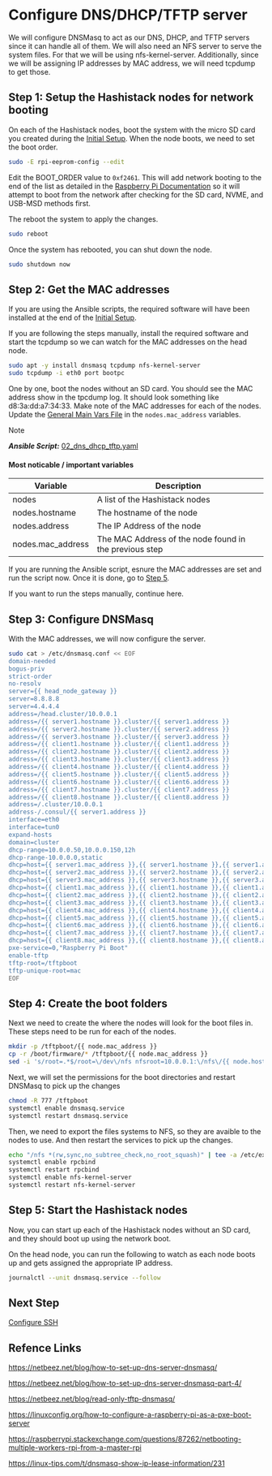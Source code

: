 # Configure DNS/DHCP/TFTP server

We will configure DNSMasq to act as our DNS, DHCP, and TFTP servers since
it can handle all of them. We will also need an NFS server to serve the
system files. For that we will be using nfs-kernel-server. Additionally,
since we will be assigning IP addresses by MAC address, we will need
tcpdump to get those.

## Step 1: Setup the Hashistack nodes for network booting

On each of the Hashistack nodes, boot the system with the micro SD card
you created during the [Initial Setup](01_initial_setup.md#step-3-create-sd-card).
When the node boots, we need to set the boot order.

```bash
sudo -E rpi-eeprom-config --edit
```

Edit the BOOT_ORDER value to `0xf2461`. This will add network booting to
the end of the list as detailed in the
[Raspberry Pi Documentation](https://www.raspberrypi.com/documentation/computers/raspberry-pi.html#raspberry-pi-bootloader-configuration)
so it will attempt to boot from the network after checking for the SD card,
NVME, and USB-MSD methods first.

The reboot the system to apply the changes.

```bash
sudo reboot
```

Once the system has rebooted, you can shut down the node.

```bash
sudo shutdown now
```

## Step 2: Get the MAC addresses

If you are using the Ansible scripts, the required software will have
been installed at the end of the [Initial Setup](01_initial_setup.md#step-41-setup-static-ip-address-for-head-node).

If you are following the steps manually, install the required software
and start the tcpdump so we can watch for the MAC addresses on the head
node.

```bash
sudo apt -y install dnsmasq tcpdump nfs-kernel-server
sudo tcpdump -i eth0 port bootpc
```

One by one, boot the nodes without an SD card. You should see the MAC
address show in the tpcdump log. It should look something like
d8:3a:dd:a7:34:33. Make note of the MAC addresses for each of the nodes.
Update the [General Main Vars File](../../vars/general/main.yaml) in the
`nodes.mac_address` variables.

> [!NOTE]  
> **_Ansible Script:_** [02_dns_dhcp_tftp.yaml](../02_dns_dhcp_tftp.yaml)

#### Most noticable / important variables

| Variable          | Description                                            |
| ----------------- | ------------------------------------------------------ |
| nodes             | A list of the Hashistack nodes                         |
| nodes.hostname    | The hostname of the node                               |
| nodes.address     | The IP Address of the node                             |
| nodes.mac_address | The MAC Address of the node found in the previous step |

If you are running the Ansible script, esnure the MAC addresses are set
and run the script now. Once it is done, go to [Step 5](#step-5-start-the-hashistack-nodes).

If you want to run the steps manually, continue here.

## Step 3: Configure DNSMasq

With the MAC addresses, we will now configure the server.

```bash
sudo cat > /etc/dnsmasq.conf << EOF
domain-needed
bogus-priv
strict-order
no-resolv
server={{ head_node_gateway }}
server=8.8.8.8
server=4.4.4.4
address=/head.cluster/10.0.0.1
address=/{{ server1.hostname }}.cluster/{{ server1.address }}
address=/{{ server2.hostname }}.cluster/{{ server2.address }}
address=/{{ server3.hostname }}.cluster/{{ server3.address }}
address=/{{ client1.hostname }}.cluster/{{ client1.address }}
address=/{{ client2.hostname }}.cluster/{{ client2.address }}
address=/{{ client3.hostname }}.cluster/{{ client3.address }}
address=/{{ client4.hostname }}.cluster/{{ client4.address }}
address=/{{ client5.hostname }}.cluster/{{ client5.address }}
address=/{{ client6.hostname }}.cluster/{{ client6.address }}
address=/{{ client7.hostname }}.cluster/{{ client7.address }}
address=/{{ client8.hostname }}.cluster/{{ client8.address }}
address=/.cluster/10.0.0.1
address-/.consul/{{ server1.address }}
interface=eth0
interface=tun0
expand-hosts
domain=cluster
dhcp-range=10.0.0.50,10.0.0.150,12h
dhcp-range-10.0.0.0,static
dhcp=host={{ server1.mac_address }},{{ server1.hostname }},{{ server1.address }},infinite
dhcp=host={{ server2.mac_address }},{{ server2.hostname }},{{ server2.address }},infinite
dhcp=host={{ server3.mac_address }},{{ server3.hostname }},{{ server3.address }},infinite
dhcp=host={{ client1.mac_address }},{{ client1.hostname }},{{ client1.address }},infinite
dhcp=host={{ client2.mac_address }},{{ client2.hostname }},{{ client2.address }},infinite
dhcp=host={{ client3.mac_address }},{{ client3.hostname }},{{ client3.address }},infinite
dhcp=host={{ client4.mac_address }},{{ client4.hostname }},{{ client4.address }},infinite
dhcp=host={{ client5.mac_address }},{{ client5.hostname }},{{ client5.address }},infinite
dhcp=host={{ client6.mac_address }},{{ client6.hostname }},{{ client6.address }},infinite
dhcp=host={{ client7.mac_address }},{{ client7.hostname }},{{ client7.address }},infinite
dhcp=host={{ client8.mac_address }},{{ client8.hostname }},{{ client8.address }},infinite
pxe-service=0,"Raspberry Pi Boot"
enable-tftp
tftp-root=/tftpboot
tftp-unique-root=mac
EOF
```

## Step 4: Create the boot folders

Next we need to create the where the nodes will look for the boot files in.
These steps need to be run for each of the nodes.

```bash
mkdir -p /tftpboot/{{ node.mac_address }}
cp -r /boot/firmware/* /tftpboot/{{ node.mac_address }}
sed -i 's/root=.*$/root=\/dev\/nfs nfsroot=10.0.0.1:\/nfs\/{{ node.hostname }},vers=3 rw ip=dhcp rootwait elevator=deadline/' /tftpboot/{{ node.mac_address }}/cmdline.txt
```

Next, we will set the permissions for the boot directories and restart
DNSMasq to pick up the changes

```bash
chmod -R 777 /tftpboot
systemctl enable dnsmasq.service
systemctl restart dnsmasq.service
```

Then, we need to export the files systems to NFS, so they are avaible to
the nodes to use. And then restart the services to pick up the changes.

```bash
echo "/nfs *(rw,sync,no_subtree_check,no_root_squash)" | tee -a /etc/exports
systemctl enable rpcbind
systemctl restart rpcbind
systemctl enable nfs-kernel-server
systemctl restart nfs-kernel-server
```

## Step 5: Start the Hashistack nodes

Now, you can start up each of the Hashistack nodes without an SD card,
and they should boot up using the network boot.

On the head node, you can run the following to watch as each node boots
up and gets assigned the appropriate IP address.

```bash
journalctl --unit dnsmasq.service --follow
```

## Next Step

[Configure SSH](03_configure_ssh.md)

## Refence Links

https://netbeez.net/blog/how-to-set-up-dns-server-dnsmasq/

https://netbeez.net/blog/how-to-set-up-dns-server-dnsmasq-part-4/

https://netbeez.net/blog/read-only-tftp-dnsmasq/

https://linuxconfig.org/how-to-configure-a-raspberry-pi-as-a-pxe-boot-server

https://raspberrypi.stackexchange.com/questions/87262/netbooting-multiple-workers-rpi-from-a-master-rpi

https://linux-tips.com/t/dnsmasq-show-ip-lease-information/231
